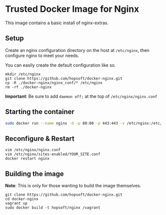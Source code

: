 # Trusted Docker Image for Nginx

This image contains a basic install of nginx-extras.

## Setup

Create an nginx configuration directory on the host at `/etc/nginx`,
then configure nginx to meet your needs.

You can easily create the default configuration like so.

```
mkdir /etc/nginx
git clone https://github.com/hopsoft/docker-nginx.git
cp -R ./docker-nginx/nginx_conf/* /etc/nginx
rm -rf ./docker-nginx
```

__Important__: Be sure to add `daemon off;` at the top of `/etc/nginx/nginx.conf`

## Starting the container

```sh
sudo docker run --name nginx -d -p 80:80 -p 443:443 -v /etc/nginx:/etc/nginx hopsoft/nginx
```

## Reconfigure & Restart

```
vim /etc/nginx/nginx.conf
vim /etc/nginx/sites-enabled/YOUR_SITE.conf
docker restart nginx
```

## Building the image

__Note__: This is only for those wanting to build the image themselves.

```
git clone https://github.com/hopsoft/docker-nginx.git
cd docker-nginx
vagrant up
sudo docker build -t hopsoft/nginx /vagrant
```

